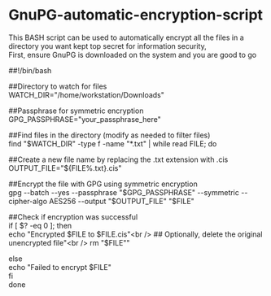 # GnuPG-automatic-encryption-script
This BASH script can be used to automatically encrypt all the files in a directory you want kept top secret for information security,<br />
First, ensure GnuPG is downloaded on the system and you are good to go<br />




##!/bin/bash <br />

##Directory to watch for files<br />
WATCH_DIR="/home/workstation/Downloads"<br />

##Passphrase for symmetric encryption<br />
GPG_PASSPHRASE="your_passphrase_here"<br />

##Find files in the directory (modify as needed to filter files)<br />
find "$WATCH_DIR" -type f -name "*.txt" | while read FILE; do<br />

  ##Create a new file name by replacing the .txt extension with .cis<br />
  OUTPUT_FILE="${FILE%.txt}.cis"<br />

  ##Encrypt the file with GPG using symmetric encryption<br />
  gpg --batch --yes --passphrase "$GPG_PASSPHRASE" --symmetric --cipher-algo AES256 --output "$OUTPUT_FILE" "$FILE"<br />

  ##Check if encryption was successful<br />
  if [ $? -eq 0 ]; then<br />
    echo "Encrypted $FILE to $FILE.cis"<br />
    ## Optionally, delete the original unencrypted file"<br />
    rm "$FILE""<br />

  
  else<br />
    echo "Failed to encrypt $FILE"<br />
  fi<br />
done<br />

